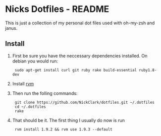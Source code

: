 Nicks Dotfiles - README
=======================

This is just a collection of my personal dot files used with oh-my-zsh
and janus.

Install
-------
1. First be sure you have the neccessary dependencies installed. On debian
you would run:
        
        sudo apt-get install curl git ruby rake build-essential ruby1.8-dev

2. Install [rvm](http://beginrescueend.com/)

3. Then run the folling commands:
        
        git clone https://github.com/NickClark/dotfiles.git ~/.dotfiles
        cd ~/.dotfiles 
        rake

3. That should be it. The first thing I usually do now is run
       
        rvm install 1.9.2 && rvm use 1.9.3 --default
